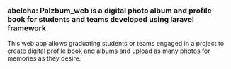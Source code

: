 ### abeloha: Palzbum_web is a digital photo album and profile book for students and teams developed using laravel framework.

This web app allows graduating students or teams engaged in a project to create digital profile book and albums and upload as many photos for memories as they desire.